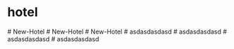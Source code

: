 # hotel
#   N e w - H o t e l  
 #   N e w - H o t e l  
 #   N e w - H o t e l  
 #   a s d a s d a s d a s d  
 #   a s d a s d a s d a s d  
 #   a s d a s d a s d a s d  
 #   a s d a s d a s d a s d  
 